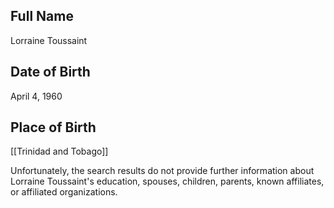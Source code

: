 ## Full Name
Lorraine Toussaint

## Date of Birth
April 4, 1960

## Place of Birth
[[Trinidad and Tobago]]

Unfortunately, the search results do not provide further information about Lorraine Toussaint's education, spouses, children, parents, known affiliates, or affiliated organizations.
